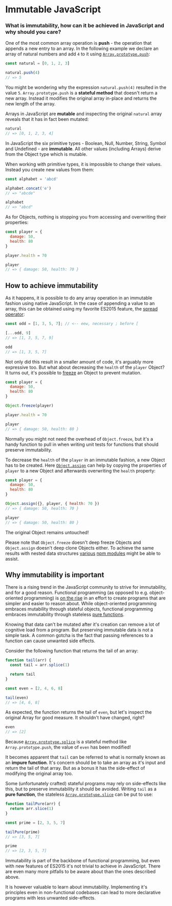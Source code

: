 # Immutable JavaScript

### What is immutability, how can it be achieved in JavaScript and why should you care?

One of the most common array operation is **push** - the operation that appends a new entry to an array. In the following example we declare an array of natural numbers and add `4` to it using [`Array.prototype.push`](https://developer.mozilla.org/en-US/docs/Web/JavaScript/Reference/Global_Objects/Array/push):

```js
const natural = [0, 1, 2, 3]

natural.push(4)
// => 5
```

You might be wondering why the expression `natural.push(4)` resulted in the value `5`. `Array.prototype.push` is a **stateful method** that doesn't return a new array. Instead it modifies the original array in-place and returns the new length of the array.

Arrays in JavaScript are **mutable** and inspecting the original `natural` array reveals that it has in fact been mutated:

```js
natural
// => [0, 1, 2, 3, 4]
```

In JavaScript the six primitive types - Boolean, Null, Number, String, Symbol and Undefined - are **immutable**. All other values (including Arrays) derive from the Object type which is mutable.

When working with primitive types, it is impossible to change their values. Instead you create new values from them:

```js
const alphabet = 'abcd'

alphabet.concat('e')
// => "abcde"

alphabet
// => "abcd"
```

As for Objects, nothing is stopping you from accessing and overwriting their properties:

```js
const player = {
  damage: 50,
  health: 80
}

player.health = 70

player
// => { damage: 50, health: 70 }
```

## How to achieve immutability

As it happens, it is possible to do any array operation in an immutable fashion using native JavaScript. In the case of appending a value to an array, this can be obtained using my favorite ES2015 feature, the [spread operator](https://developer.mozilla.org/en/docs/Web/JavaScript/Reference/Operators/Spread_operator):

```js
const odd = [1, 3, 5, 7]; // <-- eew, necessary ; before [

[...odd, 9]
// => [1, 3, 5, 7, 9]

odd
// => [1, 3, 5, 7]
```

Not only did this result in a smaller amount of code, it's arguably more expressive too. But what about decreasing the `health` of the `player` Object? It turns out, it's possible to [freeze](https://developer.mozilla.org/en-US/docs/Web/JavaScript/Reference/Global_Objects/Object/freeze) an Object to prevent mutation.

```js
const player = {
  damage: 50,
  health: 80
}

Object.freeze(player)

player.health = 70

player
// => { damage: 50, health: 80 }
```

Normally you might not need the overhead of `Object.freeze`, but it's a handy function to pull in when writing unit tests for functions that should preserve immutability.

To decrease the `health` of the `player` in an immutable fashion, a new Object has to be created. Here [`Object.assign`](https://developer.mozilla.org/en-US/docs/Web/JavaScript/Reference/Global_Objects/Object/assign) can help by copying the properties of `player` to a new Object and afterwards overwriting the `health` property:

```js
const player = {
  damage: 50,
  health: 80
}

Object.assign({}, player, { health: 70 })
// => { damage: 50, health: 70 }

player
// => { damage: 50, health: 80 }
```

The original Object remains untouched!

Please note that `Object.freeze` doesn't deep freeze Objects and `Object.assign` doesn't deep clone Objects either. To achieve the same results with nested data structures [various](https://www.npmjs.com/package/deep-freeze) [npm modules](https://www.npmjs.com/package/clone) might be able to assist.

## Why immutability is important

There is a rising trend in the JavaScript community to strive for immutability, and for a good reason. Functional programming (as opposed to e.g. object-oriented programming) is [on the rise](https://medium.com/javascript-scene/the-rise-and-fall-and-rise-of-functional-programming-composable-software-c2d91b424c8c) in an effort to create programs that are simpler and easier to reason about. While object-oriented programming embraces mutability through stateful objects, functional programming embraces immutability through stateless [pure functions](https://en.wikipedia.org/wiki/Pure_function).

Knowing that data can't be mutated after it's creation can remove a lot of cognitive load from a program. But preserving immutable data is not a simple task. A common gotcha is the fact that passing references to a function can cause unwanted side effects.

Consider the following function that returns the tail of an array:

```js
function tail(arr) {
  const tail = arr.splice(1)

  return tail
}

const even = [2, 4, 6, 8]

tail(even)
// => [4, 6, 8]
```

As expected, the function returns the tail of `even`, but let's inspect the original Array for good measure. It shouldn't have changed, right?

```js
even
// => [2]
```

Because [`Array.prototype.splice`](https://developer.mozilla.org/en-US/docs/Web/JavaScript/Reference/Global_Objects/Array/splice) is a stateful method like `Array.prototype.push`, the value of `even` has been modified!

It becomes apparent that `tail` can be referred to what is normally known as an **impure function**. It's concern should be to take an array as it's input and return the tail of that array. But as a bonus it has the side-effect of modifying the original array too.

Some (unfortunately crafted) stateful programs may rely on side-effects like this, but to preserve immutability it should be avoided. Writing `tail` as a **pure function**, the stateless [`Array.prototype.slice`](https://developer.mozilla.org/en-US/docs/Web/JavaScript/Reference/Global_Objects/Array/slice) can be put to use:

```js
function tailPure(arr) {
  return arr.slice(1)
}

const prime = [2, 3, 5, 7]

tailPure(prime)
// => [3, 5, 7]

prime
// => [2, 3, 5, 7]
```

Immutability is part of the backbone of functional programming, but even with new features of ES2015 it's not trivial to achieve in JavaScript. There are even many more pitfalls to be aware about than the ones described above.

It is however valuable to learn about immutability. Implementing it's principles even in non-functional codebases can lead to more declarative programs with less unwanted side-effects.
